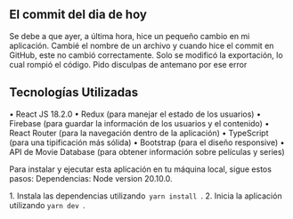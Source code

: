 ## El commit del dia de hoy

Se debe a que ayer, a última hora, hice un pequeño cambio en mi aplicación.
Cambié el nombre de un archivo y cuando hice el commit en GitHub, 
este no cambió correctamente. Solo se modificó la exportación, 
lo cual rompió el código. Pido disculpas de antemano por ese error


## Tecnologías Utilizadas

•⁠  ⁠React JS 18.2.0
•⁠  ⁠Redux (para manejar el estado de los usuarios)
•⁠  ⁠Firebase (para guardar la información de los usuarios y el contenido)
•⁠  ⁠React Router (para la navegación dentro de la aplicación)
•⁠  ⁠TypeScript (para una tipificación más sólida)
•⁠  ⁠Bootstrap (para el diseño responsive)
•⁠  ⁠API de Movie Database (para obtener información sobre películas y series)

Para instalar y ejecutar esta aplicación en tu máquina local, sigue estos pasos:
Dependencias:
Node version 20.10.0.

1.⁠ ⁠Instala las dependencias utilizando ⁠ `yarn install `.
2.⁠ ⁠Inicia la aplicación utilizando `yarn dev `.
